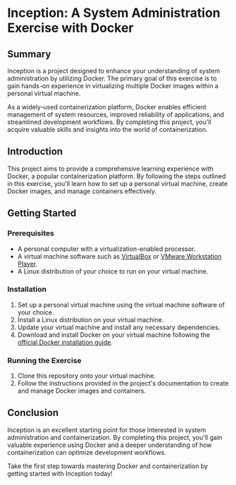 # Inception: A System Administration Exercise with Docker

## Summary

Inception is a project designed to enhance your understanding of system administration by utilizing Docker. The primary goal of this exercise is to gain hands-on experience in virtualizing multiple Docker images within a personal virtual machine.

As a widely-used containerization platform, Docker enables efficient management of system resources, improved reliability of applications, and streamlined development workflows. By completing this project, you'll acquire valuable skills and insights into the world of containerization.

## Introduction

This project aims to provide a comprehensive learning experience with Docker, a popular containerization platform. By following the steps outlined in this exercise, you'll learn how to set up a personal virtual machine, create Docker images, and manage containers effectively.

## Getting Started

### Prerequisites

- A personal computer with a virtualization-enabled processor.
- A virtual machine software such as [VirtualBox](https://www.virtualbox.org/) or [VMware Workstation Player](https://www.vmware.com/products/workstation-player.html).
- A Linux distribution of your choice to run on your virtual machine.

### Installation

1. Set up a personal virtual machine using the virtual machine software of your choice.
2. Install a Linux distribution on your virtual machine.
3. Update your virtual machine and install any necessary dependencies.
4. Download and install Docker on your virtual machine following the [official Docker installation guide](https://docs.docker.com/engine/install/).

### Running the Exercise

1. Clone this repository onto your virtual machine.
2. Follow the instructions provided in the project's documentation to create and manage Docker images and containers.

## Conclusion

Inception is an excellent starting point for those interested in system administration and containerization. By completing this project, you'll gain valuable experience using Docker and a deeper understanding of how containerization can optimize development workflows.

Take the first step towards mastering Docker and containerization by getting started with Inception today!
